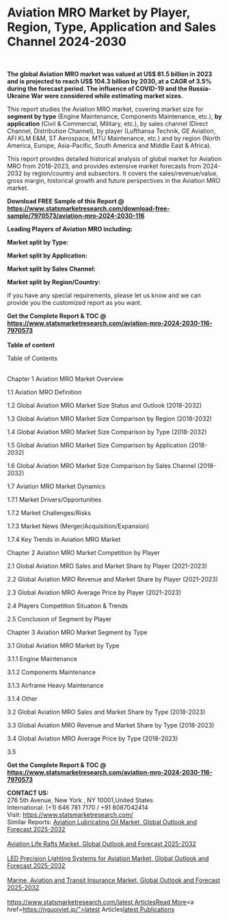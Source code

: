 <h1>Aviation MRO Market by Player, Region, Type, Application and Sales Channel 2024-2030</h1><br/><p><strong>The global Aviation MRO market was valued at US$ 81.5 billion in 2023 and is projected to reach US$ 104.3 billion by 2030, at a <strong>CAGR</strong> of 3.5% during the forecast period. The influence of COVID-19 and the Russia-Ukraine War were considered while estimating market sizes.</strong></p><p>This report studies the Aviation MRO market, covering market size for <strong>segment by type</strong> (Engine Maintenance, Components Maintenance, etc.), <strong>by application</strong> (Civil & Commercial, Military, etc.), by sales channel (Direct Channel, Distribution Channel), by player (Lufthansa Technik, GE Aviation, AFI KLM E&M, ST Aerospace, MTU Maintenance, etc.) and by region (North America, Europe, Asia-Pacific, South America and Middle East & Africa).</p><p>This report provides detailed historical analysis of global market for Aviation MRO from 2018-2023, and provides extensive market forecasts from 2024-2032 by region/country and subsectors. It covers the sales/revenue/value, gross margin, historical growth and future perspectives in the Aviation MRO market.</p><p><strong>Download FREE Sample of this Report @ <a href="https://www.statsmarketresearch.com/download-free-sample/7970573/aviation-mro-2024-2030-116">https://www.statsmarketresearch.com/download-free-sample/7970573/aviation-mro-2024-2030-116</a></strong></p><p><strong>Leading Players of Aviation MRO including:</strong></p><p><strong>Market split by Type:</strong></p><p><strong>Market split <strong>by Application</strong>:</strong></p><p><strong>Market split by Sales Channel:</strong></p><p><strong>Market split by Region/Country:</strong></p><p>If you have any special requirements, please let us know and we can provide you the customized report as you want.</p><div><b>Get the Complete Report & TOC @ <a href="https://www.statsmarketresearch.com/aviation-mro-2024-2030-116-7970573">https://www.statsmarketresearch.com/aviation-mro-2024-2030-116-7970573</a></b></div><br><b>Table of content</b><p>Table of Contents<br />
 
 <br />
 
 Chapter 1 Aviation MRO Market Overview<br />
 
  1.1 Aviation MRO Definition<br />
 
  1.2 Global Aviation MRO Market Size Status and Outlook (2018-2032)<br />
 
  1.3 Global Aviation MRO Market Size Comparison by Region (2018-2032)<br />
 
  1.4 Global Aviation MRO Market Size Comparison by Type (2018-2032)<br />
 
  1.5 Global Aviation MRO Market Size Comparison by Application (2018-2032)<br />
 
  1.6 Global Aviation MRO Market Size Comparison by Sales Channel (2018-2032)<br />
 
  1.7 Aviation MRO Market Dynamics<br />
 
  1.7.1 Market Drivers/Opportunities<br />
 
  1.7.2 Market Challenges/Risks<br />
 
  1.7.3 Market News (Merger/Acquisition/Expansion)<br />
 
  1.7.4 Key Trends in Aviation MRO Market<br />
 
 Chapter 2 Aviation MRO Market Competition by Player<br />
 
  2.1 Global Aviation MRO Sales and Market Share by Player (2021-2023)<br />
 
  2.2 Global Aviation MRO Revenue and Market Share by Player (2021-2023)<br />
 
  2.3 Global Aviation MRO Average Price by Player (2021-2023)<br />
 
  2.4 Players Competition Situation & Trends<br />
 
  2.5 Conclusion of Segment by Player<br />
 
 Chapter 3 Aviation MRO Market Segment by Type<br />
 
  3.1 Global Aviation MRO Market by Type<br />
 
  3.1.1 Engine Maintenance<br />
 
  3.1.2 Components Maintenance<br />
 
  3.1.3 Airframe Heavy Maintenance<br />
 
  3.1.4 Other<br />
 
  3.2 Global Aviation MRO Sales and Market Share by Type (2018-2023)<br />
 
  3.3 Global Aviation MRO Revenue and Market Share by Type (2018-2023)<br />
 
  3.4 Global Aviation MRO Average Price by Type (2018-2023)<br />
 
  3.5 <br><div><b>Get the Complete Report & TOC @ <a href="https://www.statsmarketresearch.com/aviation-mro-2024-2030-116-7970573">https://www.statsmarketresearch.com/aviation-mro-2024-2030-116-7970573</a></b></div></p> <b>CONTACT US:</b><br>276 5th Avenue, New York , NY 10001,United States<br>International: (+1) 646 781 7170 / +91 8087042414<br>Visit: <a href="https://www.statsmarketresearch.com/">https://www.statsmarketresearch.com/</a><br>Similar Reports: <a href="https://www.statsmarketresearch.com/aviation-mro-2024-2030-116-7970573">Aviation Lubricating Oil Market, Global Outlook and Forecast 2025-2032</a><br/><br/><a href="https://www.statsmarketresearch.com/aviation-mro-2024-2030-116-7970573">Aviation Life Rafts Market, Global Outlook and Forecast 2025-2032</a><br/><br/><a href="https://www.statsmarketresearch.com/aviation-mro-2024-2030-116-7970573">LED Precision Lighting Systems for Aviation Market, Global Outlook and Forecast 2025-2032</a><br/><br/><a href="https://www.statsmarketresearch.com/aviation-mro-2024-2030-116-7970573">Marine, Aviation and Transit Insurance Market, Global Outlook and Forecast 2025-2032</a><br/><br/><a href="https://gyeongbokgung.com">https://www.statsmarketresearch.com/</a><a href="https://hallyeomaritime.com">latest Articles</a><a href="https://jingwansa.com">Read More</a><a href=https://nguoiviet.jp/">latest Articles</a><a href="https://www.intelmarketresearch.com/">latest Publications</a>